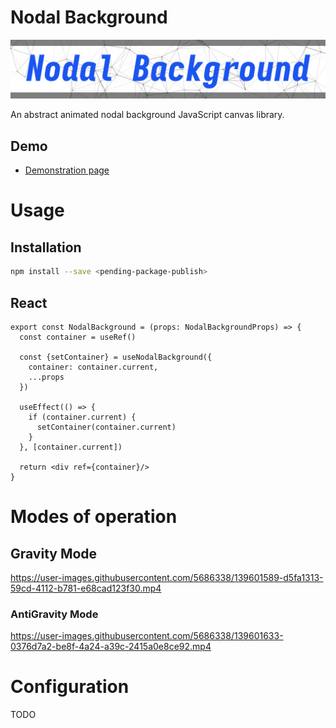 # Nodal Background
![Nodal Background](/static/img/repo_background_short.jpg)

An abstract animated nodal background JavaScript canvas library.

## Demo
* [Demonstration page](https://nodal-background.polakdavid.com)

# Usage
## Installation
```bash
npm install --save <pending-package-publish>
```

## React
```tsx
export const NodalBackground = (props: NodalBackgroundProps) => {
  const container = useRef()
  
  const {setContainer} = useNodalBackground({
    container: container.current,
    ...props
  })
  
  useEffect(() => {
    if (container.current) {
      setContainer(container.current)
    }
  }, [container.current])
  
  return <div ref={container}/>
}
```

# Modes of operation
## Gravity Mode
https://user-images.githubusercontent.com/5686338/139601589-d5fa1313-59cd-4112-b781-e68cad123f30.mp4

### AntiGravity Mode
https://user-images.githubusercontent.com/5686338/139601633-0376d7a2-be8f-4a24-a39c-2415a0e8ce92.mp4

# Configuration

TODO